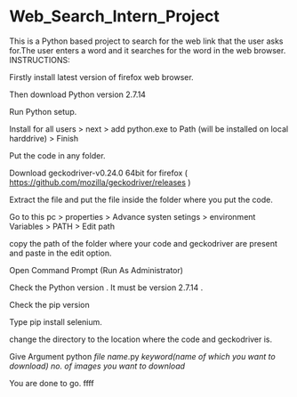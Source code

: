 # Web_Search_Intern_Project
This is a Python based project to search for the web link that the user asks for.The user enters a word and it searches for the word in the web browser.
INSTRUCTIONS:

Firstly install latest version of firefox web browser.

Then download Python version 2.7.14

Run Python setup.

Install for all users > next > add python.exe to Path (will be installed on local harddrive) > Finish

Put the code in any folder.

Download geckodriver-v0.24.0 64bit for firefox ( https://github.com/mozilla/geckodriver/releases )

Extract the file and put the file inside the folder where you put the code.

Go to this pc > properties > Advance systen setings > environment Variables > PATH > Edit path

copy the path of the folder where your code and geckodriver are present and paste in the edit option.

Open Command Prompt (Run As Administrator)

Check the Python version . It must be version 2.7.14 .

Check the pip version

Type pip install selenium.

change the directory to the location where the code and geckodriver is.

Give Argument python *file name*.py *keyword(name of which you want to download)* *no. of images you want to download*

You are done to go.
ffff
